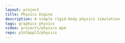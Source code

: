 ```yaml
---
layout: project
title: Physics Engine
description: A simple rigid-body physics simulation
tags: graphics physics
video: projects/physics.mp4
repo: p1n3appl3/physics
---
```

